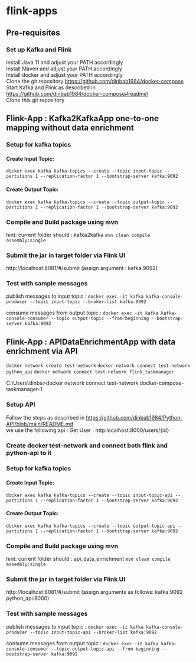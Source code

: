 # flink-apps

## Pre-requisites
### Set up Kafka and Flink
Install Java 11 and adjust your PATH accordingly  
Install Maven and adjust your PATH accordingly  
Install docker and adjust your PATH accordingly  
Clone the git repository https://github.com/dinbab1984/docker-compose  
Start Kafka and  Flink as described in https://github.com/dinbab1984/docker-compose#readme\  
Clone this git repository


## Flink-App : Kafka2KafkaApp one-to-one mapping without data enrichment
### Setup for kafka topics
#### Create Input Topic:
````docker exec kafka kafka-topics --create --topic input-topic --partitions 1 --replication-factor 1 --bootstrap-server kafka:9092````
#### Create Output Topic:
````docker exec kafka kafka-topics --create --topic output-topic --partitions 1 --replication-factor 1 --bootstrap-server kafka:9092````

### Compile and Build package using mvn
hint: current folder should : kafka2kafka
````mvn clean compile assembly:single````

### Submit the jar in target folder via Flink UI
http://localhost:8081/#/submit (assign argument : kafka:9092)

### Test with sample messages
publish messages to input topic : ````docker exec -it kafka kafka-console-producer --topic input-topic --broker-list kafka:9092````

consume messages from output topic : ````docker exec -it kafka kafka-console-consumer --topic output-topic --from-beginning --bootstrap-server kafka:9092````

## Flink-App : APIDataEnrichmentApp with data enrichment via API
````docker network create test-network````
````docker network connect test-network python_api````
````docker network connect test-network flink_taskmanager````

C:\Users\dinba>docker network connect test-network docker-compose-taskmanager-1

### Setup API
Follow the steps as described in https://github.com/dinbab1984/Python-API/blob/main/README.md  
we use the following api : Get User : http:localhost:8000/users/{id}  
### Create docker test-network and connect both flink and python-api to it


### Setup for kafka topics
#### Create Input Topic:
````docker exec kafka kafka-topics --create --topic input-topic-api --partitions 1 --replication-factor 1 --bootstrap-server kafka:9092````
#### Create Output Topic:
````docker exec kafka kafka-topics --create --topic output-topic-api --partitions 1 --replication-factor 1 --bootstrap-server kafka:9092````

### Compile and Build package using mvn
hint: current folder should : api_data_enrichment
````mvn clean compile assembly:single```` 
### Submit the jar in target folder via Flink UI
http://localhost:8081/#/submit (assign arguments as follows: kafka:9092 python_api:8000) 

### Test with sample messages
publish messages to input topic : ````docker exec -it kafka kafka-console-producer --topic input-topic-api --broker-list kafka:9092````

consume messages from output topic : ````docker exec -it kafka kafka-console-consumer --topic output-topic-api --from-beginning --bootstrap-server kafka:9092````